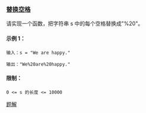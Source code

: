 ### [替换空格](https://leetcode-cn.com/problems/ti-huan-kong-ge-lcof/)

请实现一个函数，把字符串 s 中的每个空格替换成"%20"。

#### 示例 1：
```
输入：s = "We are happy."

输出："We%20are%20happy."
```

#### 限制：
```
0 <= s 的长度 <= 10000
```

[题解](https://github.com/WavyPeng/happy-together/blob/main/for-offer/offer-solutions/src/main/java/com/offer/solution/Solution05.java)
